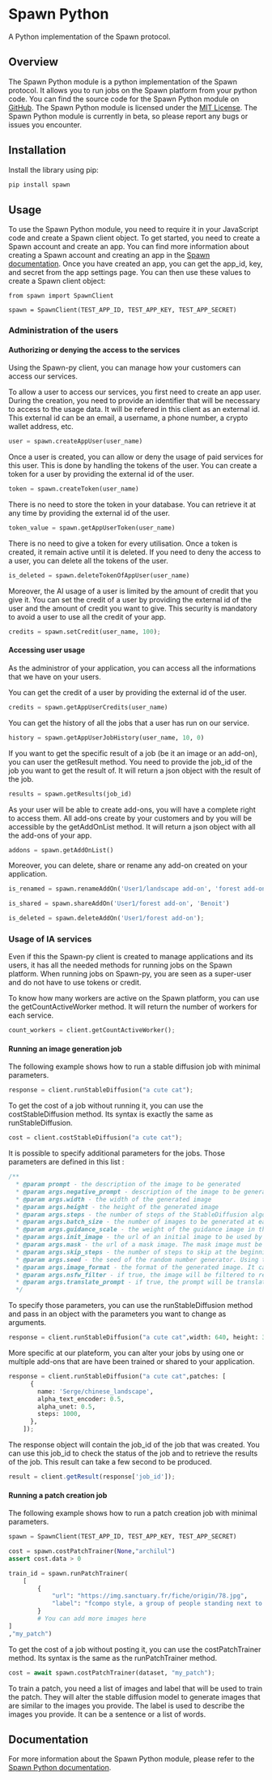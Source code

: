 # Spawn Python

A Python implementation of the Spawn protocol.

## Overview

The Spawn Python module is a python implementation of the Spawn protocol. It allows you to run jobs on the Spawn platform from your python code. You can find the source code for the Spawn Python module on [GitHub](https://github.com/SpawnAI/spawn-py). The Spawn Python module is licensed under the [MIT License](https://opensource.org/licenses/MIT). The Spawn Python module is currently in beta, so please report any bugs or issues you encounter.

## Installation

Install the library using pip:

```bash
pip install spawn
```

## Usage

To use the Spawn Python module, you need to require it in your JavaScript code and create a Spawn client object. To get started, you need to create a Spawn account and create an app. You can find more information about creating a Spawn account and creating an app in the [Spawn documentation](https://spawn.ai/docs/). Once you have created an app, you can get the app_id, key, and secret from the app settings page. You can then use these values to create a Spawn client object:


```py3
from spawn import SpawnClient

spawn = SpawnClient(TEST_APP_ID, TEST_APP_KEY, TEST_APP_SECRET)
```

### Administration of the users

#### Authorizing or denying the access to the services

Using the Spawn-py client, you can manage how your customers can access our services. 

To allow a user to access our services, you first need to create an app user. During the creation, you need to provide an identifier that will be necessary to access to the usage data. It will be refered in this client as an external id. This external id can be an email, a username, a phone number, a crypto wallet address, etc. 

```py
user = spawn.createAppUser(user_name)
```

Once a user is created, you can allow or deny the usage of paid services for this user. This is done by handling the tokens of the user. You can create a token for a user by providing the external id of the user.


```py
token = spawn.createToken(user_name)
```

There is no need to store the token in your database. You can retrieve it at any time by providing the external id of the user.

```py
token_value = spawn.getAppUserToken(user_name)
```

There is no need to give a token for every utilisation. Once a token is created, it remain active until it is deleted. If you need to deny the access to a user, you can delete all the tokens of the user.

```py
is_deleted = spawn.deleteTokenOfAppUser(user_name)
```

Moreover, the AI usage of a user is limited by the amount of credit that you give it. You can set the credit of a user by providing the external id of the user and the amount of credit you want to give. This security is mandatory to avoid a user to use all the credit of your app.

```py
credits = spawn.setCredit(user_name, 100);
```

#### Accessing user usage

As the administror of your application, you can access all the informations that we have on your users.

You can get the credit of a user by providing the external id of the user.
```py
credits = spawn.getAppUserCredits(user_name)
```

You can get the history of all the jobs that a user has run on our service.
```py
history = spawn.getAppUserJobHistory(user_name, 10, 0)
```

If you want to get the specific result of a job (be it an image or an add-on), you can user the getResult method. You need to provide the job_id of the job you want to get the result of. It will return a json object with the result of the job.
```py
results = spawn.getResults(job_id)
```

As your user will be able to create add-ons, you will have a complete right to access them. All add-ons create by your customers and by you will be accessible by the getAddOnList method. It will return a json object with all the add-ons of your app.
```py
addons = spawn.getAddOnList()
```

Moreover, you can delete, share or rename any add-on created on your application.
```py
is_renamed = spawn.renameAddOn('User1/landscape add-on', 'forest add-on')

is_shared = spawn.shareAddOn('User1/forest add-on', 'Benoit')

is_deleted = spawn.deleteAddOn('User1/forest add-on');
```


### Usage of IA services

Even if this the Spawn-py client is created to manage applications and its users, it has all the needed methods for running jobs on the Spawn platform. When running jobs on Spawn-py, you are seen as a super-user and do not have to use tokens or credit.

To know how many workers are active on the Spawn platform, you can use the getCountActiveWorker method. It will return the number of workers for each service.
```py
count_workers = client.getCountActiveWorker();
```

#### Running an image generation job

The following example shows how to run a stable diffusion job with minimal parameters.

```py
response = client.runStableDiffusion("a cute cat");
```

To get the cost of a job without running it, you can use the costStableDiffusion method. Its syntax is exactly the same as runStableDiffusion.

```py
cost = client.costStableDiffusion("a cute cat");
```

It is possible to specify additional parameters for the jobs. Those parameters are defined in this list :
```js
/**
  * @param prompt - the description of the image to be generated
  * @param args.negative_prompt - description of the image to be generated, but with negative words like "ugly", "blurry" or "low quality"
  * @param args.width - the width of the generated image
  * @param args.height - the height of the generated image
  * @param args.steps - the number of steps of the StableDiffusion algorithm. The higher the number, the more detailed the image will be. Generally, 30 steps is enough, but you can try more if you want.
  * @param args.batch_size - the number of images to be generated at each step.
  * @param args.guidance_scale - the weight of the guidance image in the loss function. Typical values are between 5. and 15. The higher the number, the more the image will look like the prompt. If you go too high, the image will look like the prompt but will be low quality.
  * @param args.init_image - the url of an initial image to be used by the algorithm. If not provided, random noise will be used. You can start from an existing image and make StableDiffusion refine it. You can specify the skip_steps to choose how much of the image will be refined (0 is like a random initialization, 1. is like a copy of the image).
  * @param args.mask - the url of a mask image. The mask image must be a black and white image where white pixels are the pixels that will be modified by the algorithm. Black pixels will be kept as they are. If not provided, the whole image will be modified.
  * @param args.skip_steps - the number of steps to skip at the beginning of the algorithm. If you provide an init_image, you can choose how much of the image will be refined. 0 is like a random initialization, 1. is like a copy of the image.
  * @param args.seed - the seed of the random number generator. Using twice the same we generate the same image. It can be useful to see the effect of parameters on the image generated. If not provided, a random seed will be used.
  * @param args.image_format - the format of the generated image. It can be "png" or "jpeg".
  * @param args.nsfw_filter - if true, the image will be filtered to remove NSFW content. It can be useful if you want to generate images for a public website.
  * @param args.translate_prompt - if true, the prompt will be translated to English before being used by the algorithm. It can be useful if you want to generate images in a language that is not English.
  */
```

To specify those parameters, you can use the runStableDiffusion method and pass in an object with the parameters you want to change as arguments.

```py
response = client.runStableDiffusion("a cute cat",width: 640, height: 384, image_format: "jpeg");
```

More specific at our plateform, you can alter your jobs by using one or multiple add-ons that are have been trained or shared to your application.
```py
response = client.runStableDiffusion("a cute cat",patches: [
      {
        name: 'Serge/chinese_landscape',
        alpha_text_encoder: 0.5,
        alpha_unet: 0.5,
        steps: 1000,
      },
    ]);
```

The response object will contain the job_id of the job that was created. You can use this job_id to check the status of the job and to retrieve the results of the job. This result can take a few second to be produced.

```js
result = client.getResult(response['job_id']);
```

#### Running a patch creation job

The following example shows how to run a patch creation job with minimal parameters.

```py
spawn = SpawnClient(TEST_APP_ID, TEST_APP_KEY, TEST_APP_SECRET)

cost = spawn.costPatchTrainer(None,"archilul")
assert cost.data > 0

train_id = spawn.runPatchTrainer(
    [
        {
            "url": "https://img.sanctuary.fr/fiche/origin/78.jpg",
            "label": "fcompo style, a group of people standing next to each other, by Otomo Katsuhiro, french comic style, zenescope, complex emotion, cover corp"
        }
        # You can add more images here
]
,"my_patch")
```

To get the cost of a job without posting it, you can use the costPatchTrainer method. Its syntax is the same as the runPatchTrainer method.

```py
cost = await spawn.costPatchTrainer(dataset, "my_patch");
```

To train a patch, you need a list of images and label that will be used to train the patch. They will alter the stable diffusion model to generate images that are similar to the images you provide. The label is used to describe the images you provide. It can be a sentence or a list of words.

## Documentation

For more information about the Spawn Python module, please refer to the [Spawn Python documentation](https://spawn.ai/docs/spawn-py).


